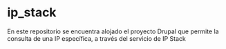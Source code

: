 # ip_stack
En este repositorio se encuentra alojado el proyecto Drupal que permite la consulta de una IP específica, a través del servicio de IP Stack
